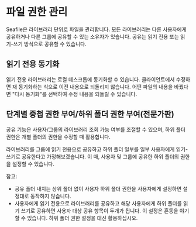 # 파일 권한 관리

Seafile은 라이브러리 단위로 파일을 관리합니다. 모든 라이브러리는 다른 사용자에게 공유하거나 다른 그룹에 공유할 수 있는 소유자가 있습니다. 공유는 읽기 전용 또는 읽기-쓰기 방식으로 공유할 수 있습니다.

## 읽기 전용 동기화

읽기 전용 라이브러리는 로컬 데스크톱에 동기화할 수 있습니다. 클라이언트에서 수정하면 재 동기화하는 식으로 이전 내용으로 되돌리지 않습니다. 어떤 파일의 내용을 바꿨다면 "다시 동기화"를 선택하여 수정 내용을 되돌릴 수 있습니다.


## 단계별 중첩 권한 부여/하위 폴더 권한 부여(전문가판)

공유 기능은 사용자/그룹의 라이브러리 조회 가능 여부를 조절할 수 있으며, 하위 폴더 권한은 개별 폴더의 권한을 수정할 때 활용합니다.

라이브러리를 그룹에 읽기 전용으로 공유하고 하위 폴더 일부를 일부 사용자에게 읽기-쓰기로 공유한다고 가정해보겠습니다. 이 때, 사용자 및 그룹에 공유한 하위 폴더의 권한을 설정할 수 있습니다.

참고:

* 공유 폴더 내지는 상위 폴더 없이 사용자 하위 폴더 권한을 사용자에게 설정하면 설정대로 동작하지 않습니다.
* 사용자에게 읽기 전용으로 라이브러리를 공유하고 해당 사용자에게 하위 폴더를 읽기 쓰기로 공유하면 사용자 대상 공유 항목이 두개가 됩니다. 이 설정은 혼동을 야기할 수 있습니다. 하위 폴더 권한 설정을 대신 활용하십시오.

